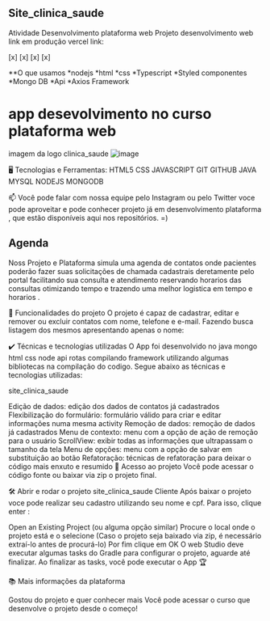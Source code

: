 ## Site_clinica_saude
Atividade Desenvolvimento plataforma web 
Projeto desenvolvimento web link em produção  vercel link:

[x]
[x]
[x]
[x]

**O que usamos 
*nodejs
*html 
*css
*Typescript
*Styled componentes
*Mongo DB
*Api
*Axios Framework 


# app desevolvimento no curso plataforma web 

imagem da logo clinica_saude
![image](https://github.com/jardeljca/site_clinica_saude/assets/121472887/e0ee5500-4263-427c-a394-d7be8f1dc550)





🖥️ Tecnologias e Ferramentas:
HTML5 CSS JAVASCRIPT GIT GITHUB JAVA MYSQL NODEJS MONGODB

📫 Você pode falar com nossa equipe pelo Instagram ou pelo Twitter
voce pode aproveitar e pode conhecer  projeto já em desenvolvimento plataforma , que estão disponíveis aqui nos repositórios. =)

 ## Agenda
Noss Projeto e Plataforma  simula uma agenda de contatos onde pacientes poderão fazer suas solicitações de chamada cadastrais deretamente pelo portal
facilitando sua consulta e atendimento reservando horarios das consultas otimizando tempo e trazendo uma melhor logistica em tempo e horarios .

🔨 Funcionalidades do projeto
O projeto é capaz de cadastrar, editar e remover ou excluir contatos com nome, telefone e e-mail. Fazendo  busca listagem dos mesmos apresentando apenas o nome:

✔️ Técnicas e tecnologias utilizadas
O App foi desenvolvido no java mongo html css node api rotas compilando framework utilizando algumas bibliotecas  na compilação do codigo. Segue abaixo as técnicas e tecnologias utilizadas:

site_clinica_saude

Edição de dados: edição dos dados de contatos já cadastrados
Flexibilização do formulário: formulário válido para criar e editar informações numa mesma activity
Remoção de dados: remoção de dados já cadastrados
Menu de contexto: menu com a opção de ação de remoção para o usuário
ScrollView: exibir todas as informações que ultrapassam o tamanho da tela
Menu de opções: menu com a opção de salvar em substituição ao botão
Refatoração: técnicas de refatoração para deixar o código mais enxuto e resumido
📁 Acesso ao projeto
Você pode acessar o código fonte ou baixar via zip o projeto final.

🛠️ Abrir e rodar o projeto site_clinica_saude
Cliente Após baixar o projeto voce pode realizar seu cadastro utilizando seu nome e cpf. Para isso,  clique enter :

Open an Existing Project (ou alguma opção similar) Procure o local onde o projeto está e o selecione (Caso o projeto seja baixado via zip, é necessário extraí-lo antes de procurá-lo) Por fim clique em OK O web Studio deve executar algumas tasks do Gradle para configurar o projeto, aguarde até finalizar. Ao finalizar as tasks, você pode executar o App 🏆

📚 Mais informações da plataforma 

Gostou do projeto e quer conhecer mais Você pode acessar o curso que desenvolve o projeto desde o começo!
